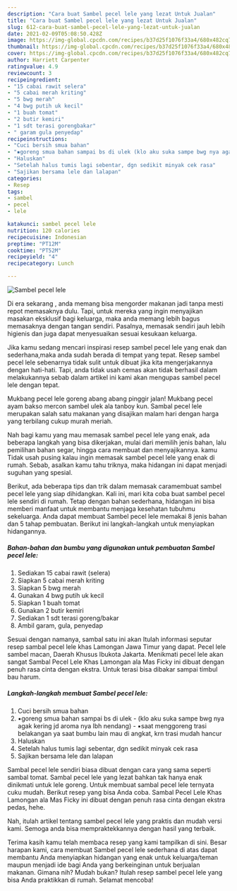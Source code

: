 ```yaml
---
description: "Cara buat Sambel pecel lele yang lezat Untuk Jualan"
title: "Cara buat Sambel pecel lele yang lezat Untuk Jualan"
slug: 612-cara-buat-sambel-pecel-lele-yang-lezat-untuk-jualan
date: 2021-02-09T05:08:50.428Z
image: https://img-global.cpcdn.com/recipes/b37d25f1076f33a4/680x482cq70/sambel-pecel-lele-foto-resep-utama.jpg
thumbnail: https://img-global.cpcdn.com/recipes/b37d25f1076f33a4/680x482cq70/sambel-pecel-lele-foto-resep-utama.jpg
cover: https://img-global.cpcdn.com/recipes/b37d25f1076f33a4/680x482cq70/sambel-pecel-lele-foto-resep-utama.jpg
author: Harriett Carpenter
ratingvalue: 4.9
reviewcount: 3
recipeingredient:
- "15 cabai rawit selera"
- "5 cabai merah kriting"
- "5 bwg merah"
- "4 bwg putih uk kecil"
- "1 buah tomat"
- "2 butir kemiri"
- "1 sdt terasi gorengbakar"
- " garam gula penyedap"
recipeinstructions:
- "Cuci bersih smua bahan"
- "▪goreng smua bahan sampai bs di ulek (klo aku suka sampe bwg nya agak kering jd aroma nya lbh nendang) ▪saat menggoreng trasi belakangan ya saat bumbu lain mau di angkat, krn trasi mudah hancur"
- "Haluskan"
- "Setelah halus tumis lagi sebentar, dgn sedikit minyak cek rasa"
- "Sajikan bersama lele dan lalapan"
categories:
- Resep
tags:
- sambel
- pecel
- lele

katakunci: sambel pecel lele 
nutrition: 120 calories
recipecuisine: Indonesian
preptime: "PT12M"
cooktime: "PT52M"
recipeyield: "4"
recipecategory: Lunch

---
```



![Sambel pecel lele](https://img-global.cpcdn.com/recipes/b37d25f1076f33a4/680x482cq70/sambel-pecel-lele-foto-resep-utama.jpg)

Di era  sekarang , anda memang bisa mengorder makanan jadi tanpa mesti repot memasaknya dulu. Tapi, untuk mereka yang ingin menyajikan masakan eksklusif bagi keluarga, maka anda memang lebih bagus memasaknya dengan tangan sendiri. Pasalnya, memasak sendiri jauh lebih higienis dan juga dapat menyesuaikan sesuai kesukaan keluarga.

Jika kamu sedang mencari inspirasi resep sambel pecel lele yang enak dan sederhana,maka anda sudah berada di tempat yang tepat. Resep sambel pecel lele  sebenarnya tidak sulit untuk dibuat jika kita mengerjakannya dengan hati-hati. Tapi, anda tidak usah cemas akan tidak berhasil dalam melakukannya 
sebab dalam artikel ini kami akan mengupas sambel pecel lele dengan tepat.  

Mukbang pecel lele goreng abang abang pinggir jalan! Mukbang pecel ayam bakso mercon sambel ulek ala tanboy kun. Sambal pecel lele merupakan salah satu makanan yang disajikan malam hari dengan harga yang terbilang cukup murah meriah.

Nah bagi kamu yang mau memasak sambel pecel lele yang enak, ada beberapa langkah yang bisa dikerjakan, mulai dari memilih jenis bahan, lalu pemilihan bahan segar, hingga cara membuat dan menyajikannya. kamu Tidak usah pusing kalau ingin memasak sambel pecel lele yang enak di rumah. Sebab, asalkan kamu  tahu triknya, maka hidangan ini dapat menjadi suguhan yang spesial.

Berikut, ada beberapa tips dan trik dalam memasak caramembuat sambel pecel lele yang siap dihidangkan. Kali ini, mari kita coba buat sambel pecel lele sendiri di rumah. Tetap dengan bahan sederhana, hidangan ini bisa memberi manfaat untuk membantu menjaga kesehatan tubuhmu sekeluarga. Anda dapat membuat Sambel pecel lele memakai 8 jenis bahan dan 5 tahap pembuatan. Berikut ini langkah-langkah untuk menyiapkan hidangannya.

<!--inarticleads1-->

##### Bahan-bahan dan bumbu yang digunakan untuk pembuatan Sambel pecel lele:

1. Sediakan 15 cabai rawit (selera)
1. Siapkan 5 cabai merah kriting
1. Siapkan 5 bwg merah
1. Gunakan 4 bwg putih uk kecil
1. Siapkan 1 buah tomat
1. Gunakan 2 butir kemiri
1. Sediakan 1 sdt terasi goreng/bakar
1. Ambil  garam, gula, penyedap


Sesuai dengan namanya, sambal satu ini akan Itulah informasi seputar resep sambal pecel lele khas Lamongan Jawa Timur yang dapat. Pecel lele sambel macan, Daerah Khusus Ibukota Jakarta. Menikmati pecel lele akan sangat Sambal Pecel Lele Khas Lamongan ala Mas Ficky ini dibuat dengan penuh rasa cinta dengan ekstra. Untuk terasi bisa dibakar sampai timbul bau harum. 

<!--inarticleads2-->

##### Langkah-langkah membuat Sambel pecel lele:

1. Cuci bersih smua bahan
1. ▪goreng smua bahan sampai bs di ulek - (klo aku suka sampe bwg nya agak kering jd aroma nya lbh nendang) - ▪saat menggoreng trasi belakangan ya saat bumbu lain mau di angkat, krn trasi mudah hancur
1. Haluskan
1. Setelah halus tumis lagi sebentar, dgn sedikit minyak cek rasa
1. Sajikan bersama lele dan lalapan


Sambal pecel lele sendiri biasa dibuat dengan cara yang sama seperti sambal tomat. Sambal pecel lele yang lezat bahkan tak hanya enak dinikmati untuk lele goreng. Untuk membuat sambal pecel lele ternyata cuku mudah. Berikut resep yang bisa Anda coba. Sambal Pecel Lele Khas Lamongan ala Mas Ficky ini dibuat dengan penuh rasa cinta dengan ekstra pedas, hehe. 

Nah, itulah artikel tentang  sambel pecel lele  yang praktis dan mudah versi kami. Semoga anda bisa mempraktekkannya dengan hasil yang terbaik. 

Terima kasih kamu telah membaca resep yang kami tampilkan di sini. Besar harapan kami, cara membuat  Sambel pecel lele sederhana di atas dapat membantu Anda menyiapkan hidangan yang enak untuk keluarga/teman maupun menjadi ide bagi Anda yang berkeinginan untuk berjualan makanan. Gimana nih? Mudah bukan? Itulah resep sambel pecel lele yang bisa Anda praktikkan di rumah. Selamat mencoba!

